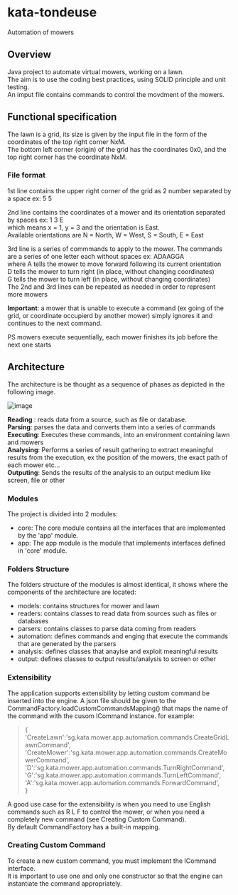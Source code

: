 # kata-tondeuse
Automation of mowers
## Overview
Java project to automate virtual mowers, working on a lawn.  
The aim is to use the coding best practices, using SOLID principle and unit testing.  
An imput file contains commands to control the movdment of the mowers.
 
 
## Functional specification 
The lawn is a grid, its size is given by the input file in the form of the coordinates of the top right corner NxM.  
The bottom left corner (origin) of the grid has the coordinates 0x0, and the top right corner has the coordinate NxM.

### File format
1st line contains the upper right corner of the grid as 2 number separated by a space ex: 5 5  

2nd line contains the coordinates of a mower and its orientation separated by spaces ex: 1 3 E  
which means x = 1, y = 3 and the orientation is East.  
Available orientations are N = North, W = West, S = South, E = East  

3rd line is a series of commmands to apply to the mower. The commands are a series of one letter each without spaces ex: ADAAGGA  
 where A tells the mower to move forward following its current orientation  
 D tells the mower to turn right (in place, without changing coordinates)  
 G tells the mower to turn left (in place, without changing coordinates)  
 The 2nd and 3rd lines can be repeated as needed in order to represent more mowers  
 
**Important**: a mower that is unable to execute a command (ex going of the grid, or coordinate occupierd by another mower) simply ignores it and continues to the next command.

PS mowers execute sequentially, each mower finishes its job before the next one starts 

## Architecture
The architecture is be thought as a sequence of phases as depicted in the following image.

![image](https://user-images.githubusercontent.com/403470/205603449-beead217-fa9f-47c4-aa6c-329ee700582d.png)

**Reading** : reads data from a source, such as file or database.  
**Parsing**: parses the data and converts them into a series of commands  
**Executing**: Executes these commands, into an environment containing lawn and mowers  
**Analysing**: Performs a series of result gathering to extract meaningful results from the execution, ex the position of the mowers, the exact path of each mower etc…  
**Outputing**: Sends the results of the analysis to an output medium like screen, file or other  

### Modules
The project is divided into 2 modules:
- core: The core module contains all the interfaces that are implemented by the 'app' module.
- app: The app module is the module that implements interfaces defined in 'core' module.

### Folders Structure
The folders structure of the modules is almost identical, it shows where the components of the architecture are located:  
- models: contains structures for mower and lawn
- readers: contains classes to read data from sources such as files or databases
- parsers: contains classes to parse data coming from readers
- automation: defines commands and enging that execute the commands that are generated by the parsers
- analysis: defines classes that anaylse and exploit meaningful results
- output: defines classes to output results/analysis to screen or other

### Extensibility
The application supports extensibility by letting custom command be inserted into the engine.
A json file should be given to the CommandFactory.loadCustomCommandsMapping() that maps the name of the command with the cusom ICommand instance.
for example:
> {  
> 'CreateLawn':'sg.kata.mower.app.automation.commands.CreateGridLawnCommand',
> 'CreateMower':'sg.kata.mower.app.automation.commands.CreateMowerCommand',
> 'D':'sg.kata.mower.app.automation.commands.TurnRightCommand',  
> 'G':'sg.kata.mower.app.automation.commands.TurnLeftCommand',  
> 'A':'sg.kata.mower.app.automation.commands.ForwardCommand',  
> }

A good use case for the extensibility is when you need to use English commands such as R L F to control the mower, or when you need a completely new command (see Creating Custom Command).  
By default CommandFactory has a built-in mapping.

### Creating Custom Command
To create a new custom command, you must implement the ICommand interface.  
It is important to use one and only one constructor so that the engine can instantiate the command appropriately.
